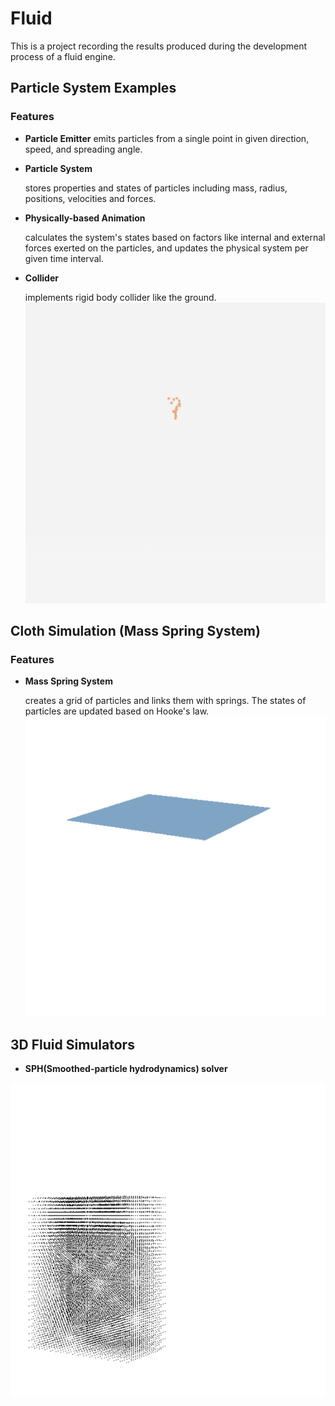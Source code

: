 # Fluid

This is a project recording the results produced during the development process of a fluid engine.

## Particle System Examples

### Features
+ **Particle Emitter**
    emits particles from a single point in given direction, speed, and spreading angle.
+ **Particle System** 

    stores properties and states of particles including mass, radius, positions, velocities and forces.
+ **Physically-based Animation** 

    calculates the system's states based on factors like internal and external forces exerted on the particles, and updates the physical system per given time interval.
+ **Collider** 

    implements rigid body collider like the ground.
![image](https://github.com/Hebella/Fluid/blob/master/ParticleSystemTest.gif)

## Cloth Simulation (Mass Spring System)

### Features
+ **Mass Spring System**

    creates a grid of particles and links them with springs. The states of particles are updated based on Hooke's law.
![image](https://github.com/Hebella/Fluid/blob/master/ClothSimulationTest.gif)
## 3D Fluid Simulators
+ **SPH(Smoothed-particle hydrodynamics) solver**

![image](https://github.com/Hebella/Fluid/blob/master/SphSolverTest_2.gif)
